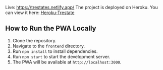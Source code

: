 Live: https://trestates.netlify.app/
The project is deployed on Heroku. You can view it here: [Heroku-Trestate](https://heroku-trestate-6c123361019f.herokuapp.com/)

## How to Run the PWA Locally
1. Clone the repository.
2. Navigate to the `frontend` directory.
3. Run `npm install` to install dependencies.
4. Run `npm start` to start the development server.
5. The PWA will be available at `http://localhost:3000`.
